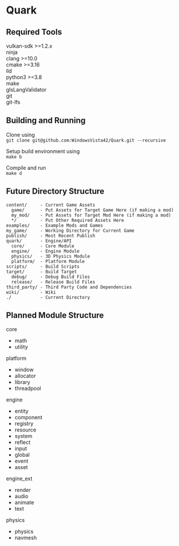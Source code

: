 # Quark
## Required Tools
vulkan-sdk >=1.2.x  
ninja  
clang >=10.0  
cmake >=3.16  
lld  
python3 >=3.8  
make  
glsLangValidator  
git  
git-lfs  

## Building and Running
Clone using  
```git clone git@github.com:WindowsVista42/Quark.git --recursive```

Setup build environment using  
```make b```

Compile and run  
```make d```

## Future Directory Structure
```
content/     - Current Game Assets
  game/      - Put Assets for Target Game Here (if making a mod)
  my_mod/    - Put Assets for Target Mod Here (if making a mod)
  */         - Put Other Required Assets Here
examples/    - Example Mods and Games
my_game/     - Working Directory for Current Game
publish/     - Most Recent Publish
quark/       - Engine/API
  core/      - Core Module
  engine/    - Engine Module
  physics/   - 3D Physics Module
  platform/  - Platform Module
scripts/     - Build Scripts
target/      - Build Target
  debug/     - Debug Build Files
  release/   - Release Build Files
third_party/ - Third Party Code and Dependencies
wiki/        - Wiki
./           - Current Directory
```

## Planned Module Structure
core
- math
- utility

platform
- window
- allocator
- library
- threadpool

engine
- entity
- component
- registry
- resource
- system
- reflect
- input
- global
- event
- asset

engine_ext
- render
- audio
- animate
- text

physics
- physics
- navmesh
